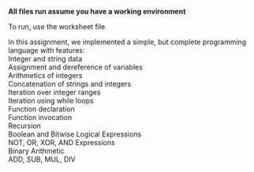**All files run assume you have a working environment**

To run, use the worksheet file

In this assignment, we implemented a simple, but complete programming language with features:<br/>
  Integer and string data<br/>
  Assignment and dereference of variables<br/>
  Arithmetics of integers<br/>
  Concatenation of strings and integers<br/>
  Iteration over integer ranges<br/>
  Iteration using while loops<br/>
  Function declaration<br/>
  Function invocation<br/>
  Recursion<br/>
  Boolean and Bitwise Logical Expressions<br/>
    NOT, OR, XOR, AND Expressions<br/>
  Binary Arithmetic<br/>
    ADD, SUB, MUL, DIV<br/>
